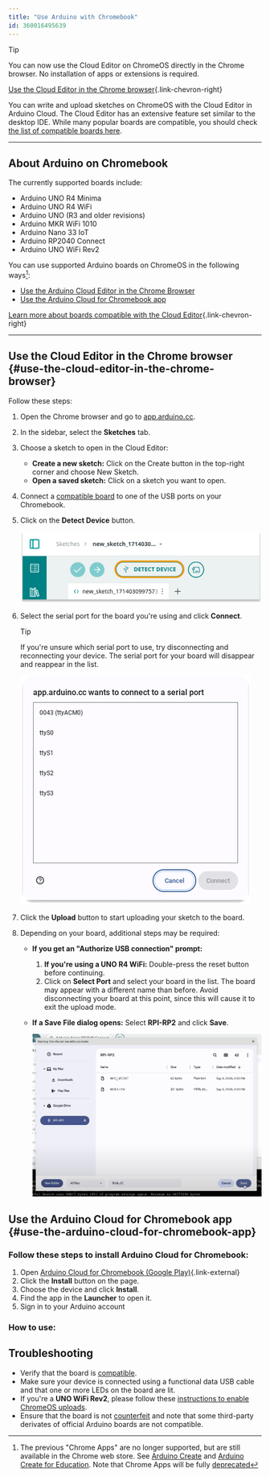```yaml
---
title: "Use Arduino with Chromebook"
id: 360016495639
---
```


<!-- markdownlint-disable MD028 -->

> [!TIP]
> You can now use the Cloud Editor on ChromeOS directly in the Chrome browser. No installation of apps or extensions is required.
>
> [Use the Cloud Editor in the Chrome browser](#use-the-cloud-editor-in-the-chrome-browser){.link-chevron-right}
<!-- markdownlint-enable MD028 -->

You can write and upload sketches on ChromeOS with the Cloud Editor in Arduino Cloud. The Cloud Editor has an extensive feature set similar to the desktop IDE. While many popular boards are compatible, you should check [the list of compatible boards here](https://support.arduino.cc/hc/en-us/articles/360014779899).

---

## About Arduino on Chromebook

The currently supported boards include:

* Arduino UNO R4 Minima
* Arduino UNO R4 WiFi
* Arduino UNO (R3 and older revisions)
* Arduino MKR WiFi 1010
* Arduino Nano 33 IoT
* Arduino RP2040 Connect
* Arduino UNO WiFi Rev2

You can use supported Arduino boards on ChromeOS in the following ways[^chrome-apps]:

* [Use the Arduino Cloud Editor in the Chrome Browser](#use-the-cloud-editor-in-the-chrome-browser)
* [Use the Arduino Cloud for Chromebook app](#use-the-arduino-cloud-for-chromebook-app)

<a id="compatible"></a>

[Learn more about boards compatible with the Cloud Editor](https://support.arduino.cc/hc/en-us/articles/360014779899-Boards-compatible-with-the-Web-Editor){.link-chevron-right}

[^chrome-apps]: The previous "Chrome Apps" are no longer supported, but are still available in the Chrome web store. See <a class="link-external" href="https://chrome.google.com/webstore/detail/arduino-create/dcgicpihgkmccjigalccipmjlnjopdfe">Arduino Create</a> and <a class="link-external" href="https://chrome.google.com/webstore/detail/elmgohdonjdampbcgefphnlchgocpaij">Arduino Create for Education</a>. Note that Chrome Apps will be fully [deprecated](https://blog.chromium.org/2020/08/changes-to-chrome-app-support-timeline.html)

---

## Use the Cloud Editor in the Chrome browser {#use-the-cloud-editor-in-the-chrome-browser}

Follow these steps:

1. Open the Chrome browser and go to [app.arduino.cc](https://app.arduino.cc/).

1. In the sidebar, select the **Sketches** tab.

1. Choose a sketch to open in the Cloud Editor:

   * **Create a new sketch:** Click on the Create button in the top-right corner and choose New Sketch.
   * **Open a saved sketch:** Click on a sketch you want to open.

1. Connect a [compatible board](https://support.arduino.cc/hc/en-us/articles/360014779899#chromebook) to one of the USB ports on your Chromebook.

1. Click on the **Detect Device** button.

   ![The Detect Device button.](img/detect-device-button.png)

1. Select the serial port for the board you're using and click **Connect**.

   > [!TIP]
   > If you're unsure which serial port to use, try disconnecting and reconnecting your device. The serial port for your board will disappear and reappear in the list.

   ![ChromeOS serial port selection prompt with the text "app.arduino.cc wants to connect to a serial port"](img/allow.png)

1. Click the **Upload** button to start uploading your sketch to the board.

1. Depending on your board, additional steps may be required:

   * **If you get an "Authorize USB connection" prompt:**
     1. **If you're using a UNO R4 WiFi:** Double-press the reset button before continuing.
     1. Click on **Select Port** and select your board in the list. The board may appear with a different name than before. Avoid disconnecting your board at this point, since this will cause it to exit the upload mode.

   * **If a Save File dialog opens:** Select **RPI-RP2** and click **Save**.

     ![Saving the sketch to the RP2040 mass storage device.](img/rp2040-save-file.png)

## Use the Arduino Cloud for Chromebook app {#use-the-arduino-cloud-for-chromebook-app}

### Follow these steps to install Arduino Cloud for Chromebook:

   1. Open [Arduino Cloud for Chromebook (Google Play)](https://play.google.com/store/apps/details?id=cc.arduino.create_editor){.link-external}
   2. Click the **Install** button on the page.
   3. Choose the device and click **Install**.
   4. Find the app in the **Launcher** to open it.
   5. Sign in to your Arduino account

### How to use:



## Troubleshooting

* Verify that the board is [compatible](https://support.arduino.cc/hc/en-us/articles/360014779899-Boards-compatible-with-the-Web-Editor).
* Make sure your device is connected using a functional data USB cable and that one or more LEDs on the board are lit.
* If you're a **UNO WiFi Rev2**, please follow these [instructions to enable ChromeOS uploads](https://docs.arduino.cc/tutorials/uno-wifi-rev2/uno-wifi-r2-chromebook-installation).
* Ensure that the board is not [counterfeit](https://support.arduino.cc/hc/en-us/articles/360020652100-How-to-spot-a-counterfeit-Arduino) and note that some third-party derivates of official Arduino boards are not compatible.
